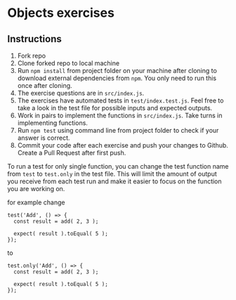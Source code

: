 # Objects exercises

## Instructions

1. Fork repo
2. Clone forked repo to local machine
3. Run `npm install` from project folder on your machine after cloning to download external dependencies from `npm`. You only need to run this once after cloning.
3. The exercise questions are in `src/index.js`.
4. The exercises have automated tests in `test/index.test.js`. Feel free to take a look in the test file for possible inputs and expected outputs.
5. Work in pairs to implement the functions in `src/index.js`. Take turns in implementing functions.
6. Run `npm test` using command line from project folder to check if your answer is correct.
7. Commit your code after each exercise and push your changes to Github. Create a Pull Request after first push.

To run a test for only single function, you can change the test function name from `test` to `test.only` in the test file. This will limit the amount of output you receive from each test run and make it easier to focus on the function you are working on.

for example change
```
test('Add', () => {
  const result = add( 2, 3 );

  expect( result ).toEqual( 5 );
});
```

to

```
test.only('Add', () => {
  const result = add( 2, 3 );

  expect( result ).toEqual( 5 );
});
```
